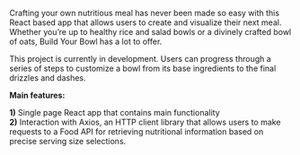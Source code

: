 Crafting your own nutritious meal has never been made so easy with this React based app that allows users to create and visualize their next meal. Whether you’re up to healthy rice and salad bowls or a divinely crafted bowl of oats, Build Your Bowl has a lot to offer.

This project is currently in development. Users can progress through a series of steps to customize a bowl from its base ingredients to the final drizzles and dashes.

**Main features:**

**1)** Single page React app that contains main functionality<br/>
**2)** Interaction with Axios, an HTTP client library that allows users to make requests to a Food API for retrieving nutritional information based on precise serving size selections.
